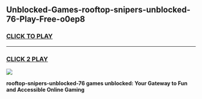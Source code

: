 
## Unblocked-Games-rooftop-snipers-unblocked-76-Play-Free-o0ep8
<h3>
<a href="https://premium76.site?title=rooftop-snipers-unblocked-76&ref=24M">CLICK TO PLAY</a></h3>
<hr>

<h3>
<a href="https://premium76.site?title=rooftop-snipers-unblocked-76&ref=24M">CLICK 2 PLAY</a>
  
</h3>

<a href="https://premium76.site?title=rooftop-snipers-unblocked-76&ref=24M"><img src="https://clearcache.store/games.png"></a>


**rooftop-snipers-unblocked-76 games unblocked: Your Gateway to Fun and Accessible Online Gaming**
